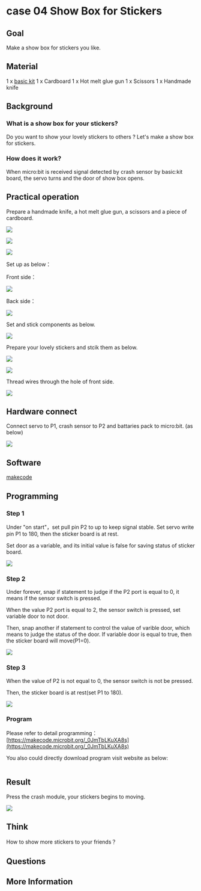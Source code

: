 # case 04 Show Box for Stickers 

## Goal


 Make a show box for stickers you like.

## Material

1 x [basic kit](https://shop.elecfreaks.com/products/elecfreaks-micro-bit-beginner-basic-kit-without-micro-bit-board?_pos=1&_sid=b2a4954fa&_ss=r)
 1 x Cardboard
 1 x Hot melt glue gun
 1 x Scissors
 1 x Handmade knife



## Background 

### What is a show box for your stickers?

 Do you want to show your lovely stickers to others ? Let's make a show box for stickers.


### How does it work?

 When micro:bit is received signal detected by crash sensor by basic:kit board, the servo turns and the door of show box opens.



## Practical operation

Prepare a handmade knife, a hot melt glue gun, a scissors and a piece of cardboard.

![](./images/PuJE7uj.jpg)

![](./images/OsrstYv.jpg)

![](./images/t6A0IwP.jpg)

Set up as below：

Front side：

![](./images/lNqGReU.jpg)

Back side：

![](./images/CFhFVSw.jpg)

Set and stick components as below.

![](./images/Ht61Ezt.jpg)

Prepare your lovely stickers and stcik them as below.

![](./images/x9URpgH.jpg)

![](./images/qWBA3jV.jpg)


Thread wires through the hole of front side.

![](./images/8qVyDfP.jpg)

## Hardware connect

  Connect servo to P1, crash sensor to P2 and battaries pack to micro:bit. (as below) 

![](./images/ENM9JdP.jpg)






## Software


[makecode](https://makecode.microbit.org/#)





## Programming

### Step 1

Under "on start"，set pull pin P2 to up to keep signal stable. Set servo write pin P1 to 180, then the sticker board is at rest.

Set door as a variable, and its initial value is false for saving status of sticker board.

![](./images/OR3keAM.png)

### Step 2

Under forever, snap if statement to judge if the P2 port is equal to 0, it means if the sensor switch is pressed.

When the value P2 port is equal to 2, the sensor switch is pressed, set variable door to not door.

Then, snap another if statement to control the value of varible door, which means to judge the status of the door. If variable door is equal to true, then the sticker board will move(P1=0).

![](./images/LSq6eMr.png)

### Step 3

When the value of P2 is not equal to 0, the sensor switch is not be pressed. 

Then, the sticker board is at rest(set P1 to 180).

![](./images/DDbGunP.png)




### Program

Please refer to detail programming：[https://makecode.microbit.org/_0JmTbLKuXA8s](https://makecode.microbit.org/_0JmTbLKuXA8s)

You also could directly download program visit website as below:

<div style="position:relative;height:0;paddingbottom:70%;overflow:hidden;"><iframe style="position:absolute;top:0;left:0;width:100%;height:100%;" src="https://makecode.microbit.org/#pub:_0JmTbLKuXA8s" frameborder="0" sandbox="allowpopups allowforms allowscripts allowsameorigin"></iframe></div>  

## Result

Press the crash module, your stickers begins to moving.

![](./images/ZqjLRFB.gif)

## Think

How to show more stickers to your friends？

## Questions



## More Information  


